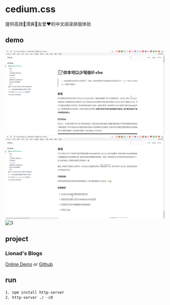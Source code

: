 # cedium.css

提供高效🚀清爽🍦友爱❤的中文阅读排版体验

## demo

![1](https://github.com/Lionad-Morotar/cedium.css/blob/master/browser_IMyvOr3OqY.png)
![2](https://github.com/Lionad-Morotar/cedium.css/blob/master/browser_vgfBLqamHo.png)
![3](https://github.com/Lionad-Morotar/cedium.css/blob/master/2Pw35OC3Bc.gif)

## project

### Lionad's Blogs

[Online Demo](https://lionad.netlify.com/articles/005-你本可以少写些if-else.html) or
[Github](https://github.com/Lionad-Morotar/blogs)

## run

```text
1. npm install http-server
2. http-server ./ -c0
```
